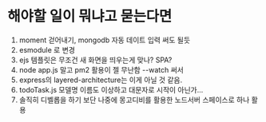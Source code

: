 # 해야할 일이 뭐냐고 묻는다면

1. moment 걷어내기, mongodb 자동 데이트 입력 써도 될듯
2. esmodule 로 변경
3. ejs 템플릿은 무조건 새 화면을 띄우는게 맞나? SPA?
4. node app.js 말고 pm2 활용이 젤 무난함 --watch 써서
5. express의 layered-architecture는 이게 아닐 것 같음.
6. todoTask.js 모델명 이름도 이상하고 대문자로 시작이 아닌가...
7. 솔직히 디벨롭을 하기 보단 나중에 몽고디비를 활용한 노드서버 스페이스로 하나 활용